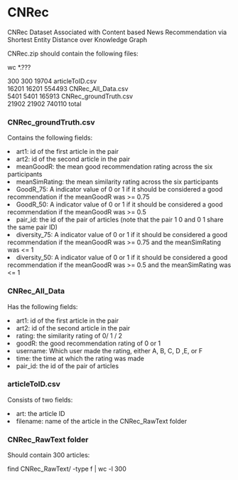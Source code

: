 # CNRec
CNRec Dataset Associated with Content based News Recommendation via Shortest Entity Distance over Knowledge Graph

CNRec.zip should contain the following files:

wc *.???

   300    300  19704 articleToID.csv <br />
 16201  16201 554493 CNRec_All_Data.csv <br />
  5401   5401 165913 CNRec_groundTruth.csv <br />
 21902  21902 740110 total <br />

### CNRec_groundTruth.csv 

Contains the following fields:

<li> art1: id of the first article in the pair <br />
<li> art2: id of the second article in the pair <br />
<li> meanGoodR: the mean good recommendation rating across the six participants <br />
<li> meanSimRating: the mean similarity rating across the six participants <br />
<li> GoodR_75: A indicator value of 0 or 1 if it should be considered a good recommendation if the meanGoodR was >= 0.75 <br />
<li> GoodR_50: A indicator value of 0 or 1 if it should be considered a good recommendation if the meanGoodR was >= 0.5 <br />
<li> pair_id: the id of the pair of articles (note that the pair 1 0 and 0 1 share the same pair ID) <br />
<li> diversity_75: A indicator value of 0 or 1 if it should be considered a good recommendation if the meanGoodR was >= 0.75 and the meanSimRating was <= 1 <br />
<li> diversity_50: A indicator value of 0 or 1 if it should be considered a good recommendation if the meanGoodR was >= 0.5 and the meanSimRating was <= 1 <br />

### CNRec_All_Data 

Has the following fields:

<li> art1: id of the first article in the pair <br />
<li> art2: id of the second article in the pair <br />
<li> rating: the similarity rating of 0/ 1 / 2 <br />
<li> goodR: the good recommendation rating of 0 or 1 <br />
<li> username: Which user made the rating, either A, B, C, D ,E, or F <br />
<li> time: the time at which the rating was made <br />
<li> pair_id: the id of the pair of articles <br />

### articleToID.csv 

Consists of two fields:

<li> art: the article ID <br />
<li> filename: name of the article in the CNRec_RawText folder <br />

### CNRec_RawText folder 

Should contain 300 articles:

find CNRec_RawText/ -type f | wc -l
300




